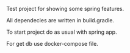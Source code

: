 Test project for showing some spring features.

All dependecies are written in build.gradle.

To start project do as usual with spring app.

For get db use docker-compose file.